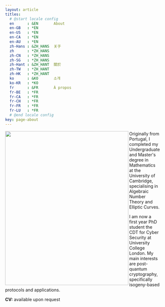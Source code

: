 ```yaml
---
layout: article
titles:
  # @start locale config
  en      : &EN       About
  en-GB   : *EN
  en-US   : *EN
  en-CA   : *EN
  en-AU   : *EN
  zh-Hans : &ZH_HANS  关于
  zh      : *ZH_HANS
  zh-CN   : *ZH_HANS
  zh-SG   : *ZH_HANS
  zh-Hant : &ZH_HANT  關於
  zh-TW   : *ZH_HANT
  zh-HK   : *ZH_HANT
  ko      : &KO       소개
  ko-KR   : *KO
  fr      : &FR       À propos
  fr-BE   : *FR
  fr-CA   : *FR
  fr-CH   : *FR
  fr-FR   : *FR
  fr-LU   : *FR
  # @end locale config
key: page-about
---
```

<img align="left" width="400" height="500" src="../images/profile.jpg">

Originally from Portugal, I completed my Undergraduate and Master's degree in Mathematics at the University of Cambridge, specialising in Algebraic Number Theory and Elliptic Curves. 

I am now a first year PhD student the CDT for Cyber Security at University College London. My main interests are post-quantum cryptography, specifically isogeny-based protocols and applications.

**CV:** available upon request
